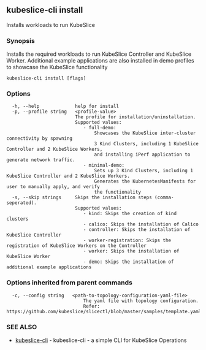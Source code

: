 ## kubeslice-cli install

Installs workloads to run KubeSlice

### Synopsis

Installs the required workloads to run KubeSlice Controller and KubeSlice Worker.
	Additional example applications are also installed in demo profiles to showcase the
	KubeSlice functionality

```
kubeslice-cli install [flags]
```

### Options

```
  -h, --help             help for install
  -p, --profile string   <profile-value>
                         The profile for installation/uninstallation.
                         Supported values:
                         	- full-demo:
                         		Showcases the KubeSlice inter-cluster connectivity by spawning
                         		3 Kind Clusters, including 1 KubeSlice Controller and 2 KubeSlice Workers, 
                         		and installing iPerf application to generate network traffic.
                         	- minimal-demo:
                         		Sets up 3 Kind Clusters, including 1 KubeSlice Controller and 2 KubeSlice Workers. 
                         		Generates the KubernetesManifests for user to manually apply, and verify 
                         		the functionality
  -s, --skip strings     Skips the installation steps (comma-seperated). 
                         Supported values:
                         	- kind: Skips the creation of kind clusters
                         	- calico: Skips the installation of Calico
                         	- controller: Skips the installation of KubeSlice Controller
                         	- worker-registration: Skips the registration of KubeSlice Workers on the Controller
                         	- worker: Skips the installation of KubeSlice Worker
                         	- demo: Skips the installation of additional example applications
```

### Options inherited from parent commands

```
  -c, --config string   <path-to-topology-configuration-yaml-file>
                        	The yaml file with topology configuration. 
                        	Refer: https://github.com/kubeslice/slicectl/blob/master/samples/template.yaml
```

### SEE ALSO

* [kubeslice-cli](kubeslice-cli.md)	 - kubeslice-cli - a simple CLI for KubeSlice Operations


